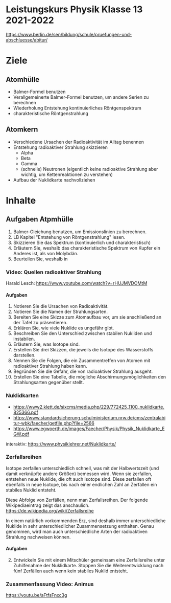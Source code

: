 Leistungskurs Physik Klasse 13 2021-2022
========================================

https://www.berlin.de/sen/bildung/schule/pruefungen-und-abschluesse/abitur/

# Ziele

## Atomhülle

* Balmer-Formel benutzen
* Verallgemeinerte Balmer-Formel benutzen, um andere Serien zu berechnen
* Wiederholung Entstehung kontinuierliches Röntgenspektrum
* charakteristische Röntgenstrahlung

## Atomkern

* Verschiedene Ursachen der Radioaktivität im Alltag benennen
* Entstehung radioaktiver Strahlung skizzieren
	* Alpha
	* Beta
	* Gamma
	* (schnelle) Neutronen (eigentlich keine radioaktive Strahlung aber wichtig, um Kettenreaktionen zu verstehen)
* Aufbau der Nuklidkarte nachvollziehen

# Inhalte

## Aufgaben Atpmhülle

1. Balmer-Gleichung benutzen, um Emissionslinien zu berechnen.
2. LB Kapitel "Entstehung von Röntgenstrahlung" lesen.
3. Skizzieren Sie das Spektrum (kontinuierlich und charakteristisch)
4. Erläutern Sie, weshalb das charakteristische Spektrum von Kupfer ein Anderes ist, als von Molybdän.
5. Beurteilen Sie, weshalb in 

### Video: Quellen radioaktiver Strahlung

Harald Lesch: https://www.youtube.com/watch?v=rHUJMVDOMtM

#### Aufgaben

1. Notieren Sie die Ursachen von Radioaktivität.
1. Notieren Sie die Namen der Strahlungsarten.
1. Bereiten Sie eine Skizze zum Atomaufbau vor, um sie anschließend an der Tafel zu präsentieren.
1. Erklären Sie, wie viele Nuklide es ungefähr gibt.
1. Beschreiben Sie den Unterschied zwischen stabilen Nukliden und instabilen.
1. Erläutern Sie, was Isotope sind.
1. Erstellen Sie drei Skizzen, die jeweils die Isotope des Wasserstoffs darstellen.
1. Nennen Sie die Folgen, die ein Zusammentreffen von Atomen mit radioaktiver Strahlung haben kann.
1. Begründen Sie die Gefahr, die von radioaktiver Strahlung ausgeht.
1. Erstellen Sie eine Tabelle, die mögliche Abschirmungsmöglichkeiten den Strahlungsarten gegenüber stellt.

### Nuklidkarten

* https://www2.klett.de/sixcms/media.php/229/772425_1100_nuklidkarte.825366.pdf
* https://www.standardsicherung.schulministerium.nrw.de/cms/zentralabitur-wbk/faecher/getfile.php?file=2566
* https://www.egwoerth.de/images/Faecher/Physik/Physik_Nuklidkarte_EGW.pdf

interaktiv: https://www.physiklehrer.net/Nuklidkarte/

### Zerfallsreihen

Isotope zerfallen unterschiedlich schnell, was mit der Halbwertszeit 
(und damit verknüpfte andere Größen) bemessen wird. Wenn sie zerfallen, entstehen neue Nuklide, die oft auch 
Isotope sind. Diese zerfallen oft ebenfalls in neue Isotope, bis 
nach einer endlichen Zahl an Zerfällen ein stabiles Nuklid entsteht.

Diese Abfolge von Zerfällen, nenn man Zerfallsreihen. Der folgende 
Wikipediaeintrag zeigt das anschaulich. https://de.wikipedia.org/wiki/Zerfallsreihe

In einem natürlich vorkommenden Erz, sind deshalb immer 
unterschiedliche Nuklide in sehr unterschiedlicher Zusammensetzung 
enthalten. Genau genommen, wird man auch unterschiedliche Arten der 
radioaktiven Strahlung nachweisen können.

#### Aufgaben

2. Entwickeln Sie mit einem Mitschüler gemeinsam eine Zerfallsreihe 
unter Zuhilfenahme der Nuklidkarte. Stoppen Sie die Weiterentwicklung 
nach fünf Zerfällen auch wenn kein stabiles Nuklid entsteht.

### Zusammenfassung Video: Animus

https://youtu.be/aFtfsFnxc3g

